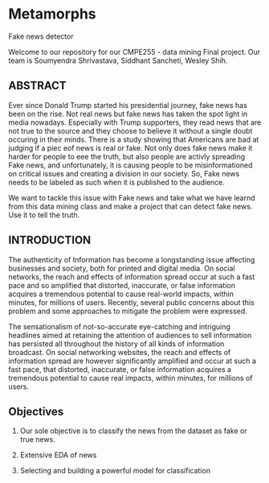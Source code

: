 # Metamorphs
Fake news detector

Welcome to our repository for our CMPE255 - data mining Final project. 
Our team is Soumyendra Shrivastava, Siddhant Sancheti, Wesley Shih. 

ABSTRACT
---

Ever since Donald Trump started his presidential journey, fake news has been on the rise. Not real news but fake news has taken the spot light in media nowadays. Especially with Trump supporters, they read news that are not true to the source and they choose to believe it without a single doubt occuring in their minds. There is a study showing that Americans are bad at judging if a piec eof news is real or fake. Not only does fake news make it harder for people to eee the truth, but also people are activly spreading Fake news, and unfortunately, it is causing people to be misinformationed on critical issues and creating a division in our society. So, Fake news needs to be labeled as such when it is published to the audience.  

We want to tackle this issue with Fake news and take what we have learnd from this data mining class and make a project that can detect fake news. Use it to tell the truth.


INTRODUCTION
---

The authenticity of Information has become a longstanding issue affecting businesses and society, both for printed and digital media. On social networks, the reach and effects of information spread occur at such a fast pace and so amplified that distorted, inaccurate, or false information acquires a tremendous potential to cause real-world impacts, within minutes, for millions of users. Recently, several public concerns about this problem and some approaches to mitigate the problem were expressed.

 

The sensationalism of not-so-accurate eye-catching and intriguing headlines aimed at retaining the attention of audiences to sell information has persisted all throughout the history of all kinds of information broadcast. On social networking websites, the reach and effects of information spread are however significantly amplified and occur at such a fast pace, that distorted, inaccurate, or false information acquires a tremendous potential to cause real impacts, within minutes, for millions of users.

 

Objectives
---

1. Our sole objective is to classify the news from the dataset as fake or true news.

2. Extensive EDA of news

3. Selecting and building a powerful model for classification

